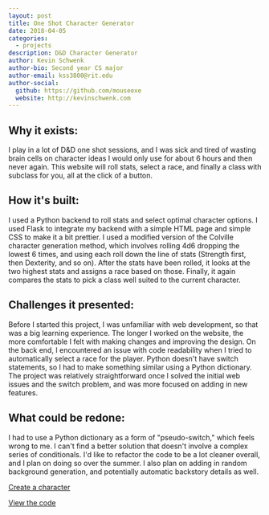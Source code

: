 ```yaml
---
layout: post
title: One Shot Character Generator
date: 2018-04-05
categories:
  - projects
description: D&D Character Generator
author: Kevin Schwenk
author-bio: Second year CS major
author-email: kss3800@rit.edu
author-social:
  github: https://github.com/mouseexe
  website: http://kevinschwenk.com
---
```

## Why it exists:

I play in a lot of D&D one shot sessions, and I was sick and tired of wasting brain cells on character ideas I would only use for about 6 hours and then never again. This website will roll stats, select a race, and finally a class with subclass for you, all at the click of a button.

## How it's built:

I used a Python backend to roll stats and select optimal character options. I used Flask to integrate my backend with a simple HTML page and simple CSS to make it a bit prettier. I used a modified version of the Colville character generation method, which involves rolling 4d6 dropping the lowest 6 times, and using each roll down the line of stats (Strength first, then Dexterity, and so on). After the stats have been rolled, it looks at the two highest stats and assigns a race based on those. Finally, it again compares the stats to pick a class well suited to the current character.

## Challenges it presented:

Before I started this project, I was unfamiliar with web development, so that was a big learning experience. The longer I worked on the website, the more comfortable I felt with making changes and improving the design. On the back end, I encountered an issue with code readability when I tried to automatically select a race for the player. Python doesn't have switch statements, so I had to make something similar using a Python dictionary. The project was relatively straightforward once I solved the initial web issues and the switch problem, and was more focused on adding in new features.

## What could be redone:

I had to use a Python dictionary as a form of "pseudo-switch," which feels wrong to me. I can't find a better solution that doesn't involve a complex series of conditionals. I'd like to refactor the code to be a lot cleaner overall, and I plan on doing so over the summer. I also plan on adding in random background generation, and potentially automatic backstory details as well.

[Create a character](http://charactergen.win)

[View the code](https://github.com/mouseexe/OneShotCharacterGenerator)
